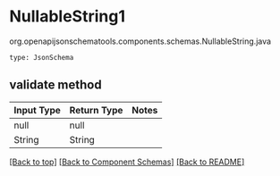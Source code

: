 # NullableString1
org.openapijsonschematools.components.schemas.NullableString.java
```
type: JsonSchema
```

## validate method
| Input Type | Return Type | Notes |
| ---------- | ----------- | ----- |
| null | null | |
| String | String | |

[[Back to top]](#top) [[Back to Component Schemas]](../../../README.md#Component-Schemas) [[Back to README]](../../../README.md)
